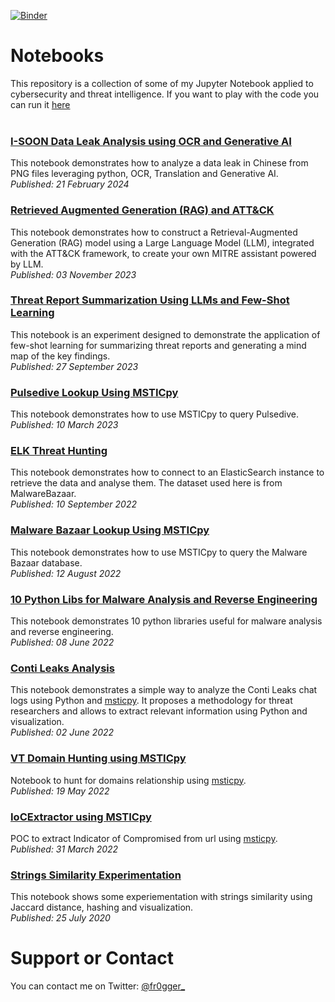 [![Binder](https://mybinder.org/badge_logo.svg)](https://mybinder.org/v2/gh/fr0gger/jupyter-collection.git/HEAD)

# Notebooks
This repository is a collection of some of my Jupyter Notebook applied to cybersecurity and threat intelligence. If you want to play with the code you can run it [here](https://mybinder.org/v2/gh/fr0gger/jupyter-collection.git/HEAD)
<br /><br />

### [I-SOON Data Leak Analysis using OCR and Generative AI](https://fr0gger.github.io/jupyter-collection/ISOON_DataLeak_OCR_GenAI/ISOON_ChinLeaks.html)
This notebook demonstrates how to analyze a data leak in Chinese from PNG files leveraging python, OCR, Translation and Generative AI.
<br /> *Published: 21 February 2024* <br />

### [Retrieved Augmented Generation (RAG) and ATT&CK](https://fr0gger.github.io/jupyter-collection/RAG_ATT%26CK/RAG_ATT%26CK.html)
This notebook demonstrates how to construct a Retrieval-Augmented Generation (RAG) model using a Large Language Model (LLM), integrated with the ATT&CK framework, to create your own MITRE assistant powered by LLM.
<br /> *Published: 03 November 2023* <br />

### [Threat Report Summarization Using LLMs and Few-Shot Learning](https://fr0gger.github.io/jupyter-collection/Threat_Report_Summarization/Threat_Summarization_Few_shot_learning.html)
This notebook is an experiment designed to demonstrate the application of few-shot learning for summarizing threat reports and generating a mind map of the key findings.
<br /> *Published: 27 September 2023* <br />

### [Pulsedive Lookup Using MSTICpy](https://fr0gger.github.io/jupyter-collection/pulsedive_lookup/PulsediveLookup.html)
This notebook demonstrates how to use MSTICpy to query Pulsedive. 
<br /> *Published: 10 March 2023* <br />

### [ELK Threat Hunting](https://fr0gger.github.io/jupyter-collection/ELK_Threat_Hunting/ELK_Threat_Hunting.html)
This notebook demonstrates how to connect to an ElasticSearch instance to retrieve the data and analyse them. The dataset used here is from MalwareBazaar.
<br /> *Published: 10 September 2022* <br />

### [Malware Bazaar Lookup Using MSTICpy](https://fr0gger.github.io/jupyter-collection/mblookup/MBLookup.html)
This notebook demonstrates how to use MSTICpy to query the Malware Bazaar database. 
<br /> *Published: 12 August 2022* <br />

### [10 Python Libs for Malware Analysis and Reverse Engineering](https://fr0gger.github.io/jupyter-collection/10_pythonlib_for_RE/10_Python_Lib_for_Re_.html)
This notebook demonstrates 10 python libraries useful for malware analysis and reverse engineering. 
<br /> *Published: 08 June 2022* <br />

### [Conti Leaks Analysis](https://fr0gger.github.io/jupyter-collection/Conti_Leaks_Analysis/Conti_Leaks_Notebook_TR.html)
This notebook demonstrates a simple way to analyze the Conti Leaks chat logs using Python and [msticpy](https://msticpy.readthedocs.io/en/latest/). It proposes a methodology for threat researchers and allows to extract relevant information using Python and visualization.
<br /> *Published: 02 June 2022* <br />

### [VT Domain Hunting using MSTICpy](https://fr0gger.github.io/jupyter-collection/vt_domain_hunting/VT_Domain_hunting.html)
Notebook to hunt for domains relationship using [msticpy](https://msticpy.readthedocs.io/en/latest/).
<br /> *Published: 19 May 2022* <br />

### [IoCExtractor using MSTICpy](https://fr0gger.github.io/jupyter-collection/iocextractor/IOCExtractor_.html)
POC to extract Indicator of Compromised from url using [msticpy](https://msticpy.readthedocs.io/en/latest/).
<br /> *Published: 31 March 2022* <br />

### [Strings Similarity Experimentation](https://fr0gger.github.io/jupyter-collection/strings_similarity/Strings_Extraction.html)
This notebook shows some experiementation with strings similarity using Jaccard distance, hashing and visualization. 
<br /> *Published: 25 July 2020*


# Support or Contact

You can contact me on Twitter: [@fr0gger_](https://twitter.com/fr0gger_)
